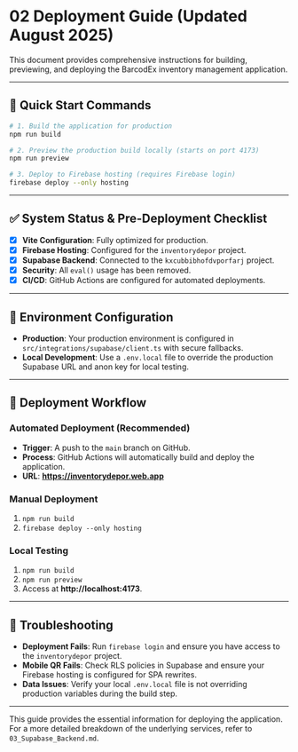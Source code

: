 # 02 Deployment Guide (Updated August 2025)

This document provides comprehensive instructions for building, previewing, and deploying the BarcodEx inventory management application.

---

## 🚀 **Quick Start Commands**

```bash
# 1. Build the application for production
npm run build

# 2. Preview the production build locally (starts on port 4173)
npm run preview

# 3. Deploy to Firebase hosting (requires Firebase login)
firebase deploy --only hosting
```

---

## ✅ **System Status & Pre-Deployment Checklist**

-   [x] **Vite Configuration**: Fully optimized for production.
-   [x] **Firebase Hosting**: Configured for the `inventorydepor` project.
-   [x] **Supabase Backend**: Connected to the `kxcubbibhofdvporfarj` project.
-   [x] **Security**: All `eval()` usage has been removed.
-   [x] **CI/CD**: GitHub Actions are configured for automated deployments.

---

## 🔧 **Environment Configuration**

-   **Production**: Your production environment is configured in `src/integrations/supabase/client.ts` with secure fallbacks.
-   **Local Development**: Use a `.env.local` file to override the production Supabase URL and anon key for local testing.

---

## 🚀 **Deployment Workflow**

### **Automated Deployment (Recommended)**
-   **Trigger**: A push to the `main` branch on GitHub.
-   **Process**: GitHub Actions will automatically build and deploy the application.
-   **URL**: **https://inventorydepor.web.app**

### **Manual Deployment**
1.  `npm run build`
2.  `firebase deploy --only hosting`

### **Local Testing**
1.  `npm run build`
2.  `npm run preview`
3.  Access at **http://localhost:4173**.

---

## 🐛 **Troubleshooting**

-   **Deployment Fails**: Run `firebase login` and ensure you have access to the `inventorydepor` project.
-   **Mobile QR Fails**: Check RLS policies in Supabase and ensure your Firebase hosting is configured for SPA rewrites.
-   **Data Issues**: Verify your local `.env.local` file is not overriding production variables during the build step.

---

This guide provides the essential information for deploying the application. For a more detailed breakdown of the underlying services, refer to `03_Supabase_Backend.md`.








